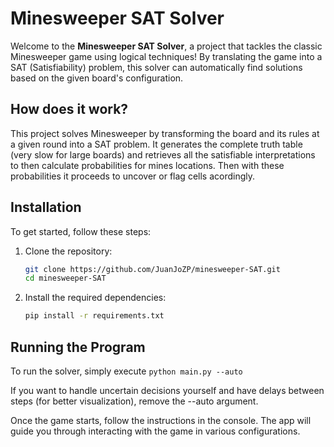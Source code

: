 # Minesweeper SAT Solver

Welcome to the **Minesweeper SAT Solver**, a project that tackles the classic Minesweeper game using logical techniques! By translating the game into a SAT (Satisfiability) problem, this solver can automatically find solutions based on the given board's configuration.

## How does it work?

This project solves Minesweeper by transforming the board and its rules at a given round into a SAT problem. It generates the complete truth table (very slow for large boards) and retrieves all the satisfiable interpretations to then calculate probabilities for mines locations. Then with these probabilities it proceeds to uncover or flag cells acordingly.

## Installation

To get started, follow these steps:

1. Clone the repository:
   ```bash
   git clone https://github.com/JuanJoZP/minesweeper-SAT.git
   cd minesweeper-SAT
   ```
   
2. Install the required dependencies:
   ```bash
   pip install -r requirements.txt
   ```
## Running the Program

To run the solver, simply execute `python main.py --auto`

If you want to handle uncertain decisions yourself and have delays between steps (for better visualization), remove the --auto argument.

Once the game starts, follow the instructions in the console. The app will guide you through interacting with the game in various configurations.
